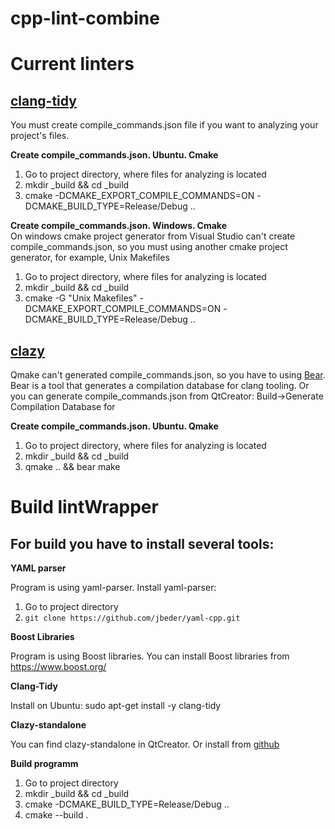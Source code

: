 # cpp-lint-combine

# Current linters
## [clang-tidy](https://clang.llvm.org/extra/clang-tidy/)
You must create compile_commands.json file if you want to analyzing your project's files.

**Create compile_commands.json. Ubuntu. Cmake**  
1) Go to project directory, where files for analyzing is located
2) mkdir _build && cd _build
3) cmake -DCMAKE_EXPORT_COMPILE_COMMANDS=ON -DCMAKE_BUILD_TYPE=Release/Debug ..

**Create compile_commands.json. Windows. Cmake**  
On windows cmake project generator from Visual Studio can't create compile_commands.json, so you must using another cmake project generator, for example, Unix Makefiles
1) Go to project directory, where files for analyzing is located
2) mkdir _build && cd _build
3) cmake -G "Unix Makefiles" -DCMAKE_EXPORT_COMPILE_COMMANDS=ON -DCMAKE_BUILD_TYPE=Release/Debug ..

## [clazy](https://github.com/KDE/clazy)
Qmake can't generated compile_commands.json, so you have to using [Bear](https://github.com/rizsotto/Bear). Bear is a tool that generates a compilation database for clang tooling.
Or you can generate compile_commands.json from QtCreator: Build->Generate Compilation Database for <your project name>

**Create compile_commands.json. Ubuntu. Qmake**  
1) Go to project directory, where files for analyzing is located
2) mkdir _build && cd _build
3) qmake .. && bear make

# Build lintWrapper

## For build you have to install several tools:

**YAML parser**

Program is using yaml-parser. Install yaml-parser:
1) Go to project directory
2) ```git clone https://github.com/jbeder/yaml-cpp.git```

**Boost Libraries**

Program is using Boost libraries. You can install Boost libraries from https://www.boost.org/

**Clang-Tidy**

Install on Ubuntu: sudo apt-get install -y clang-tidy

**Clazy-standalone**

You can find clazy-standalone in QtCreator. Or install from [github](https://github.com/KDE/clazy)

**Build programm**

1) Go to project directory
2) mkdir _build && cd _build
4) cmake -DCMAKE_BUILD_TYPE=Release/Debug ..
5) cmake --build .
